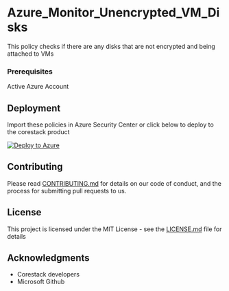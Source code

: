 
# Azure_Monitor_Unencrypted_VM_Disks

This policy checks if there are any disks that are not encrypted and being attached to VMs 

### Prerequisites

Active Azure Account

## Deployment

Import these policies in Azure Security Center or click below to deploy to the corestack product 

[![Deploy to Azure](https://docs.corestack.io/wp-content/uploads/2019/09/deploy-to-corestack.svg)](http://sandbox.corestack.io/policy?repositories=github&external_redirect=true&name=Azure_Monitor_Unencrypted_VM_Disks&engine_type=azure_policy&services=Azure&severity=high&classification=Security&sub_classification=Data&url=https://github.com/corestacklabs/Policies.git&path=Azure/Azure_Policy/Azure_Monitor_Unencrypted_VM_Disks&recommendation_name=Azure_Monitor_Unencrypted_VM_Disks#/tenant)

## Contributing

Please read [CONTRIBUTING.md](https://gist.github.com/karthick-kk/30e4fd3f279492b4f040d5cd569d21d0) for details on our code of conduct, and the process for submitting pull requests to us.

## License

This project is licensed under the MIT License - see the [LICENSE.md](LICENSE.md) file for details

## Acknowledgments

* Corestack developers
* Microsoft Github

